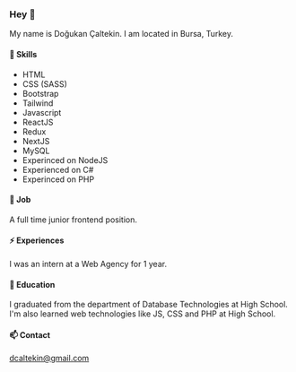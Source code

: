 ### Hey 👋

My name is Doğukan Çaltekin.
I am located in Bursa, Turkey.

#### 🌱 Skills

- HTML
- CSS (SASS)
- Bootstrap
- Tailwind
- Javascript
- ReactJS
- Redux
- NextJS
- MySQL
- Experinced on NodeJS
- Experienced on C#
- Experinced on PHP

#### 🔭 Job

A full time junior frontend position.

#### ⚡ Experiences

I was an intern at a Web Agency for 1 year.

#### 👯 Education

I graduated from the department of Database Technologies at High School.
I'm also learned web technologies like JS, CSS and PHP at High School.

#### 📫 Contact

[dcaltekin@gmail.com](mailto:dcaltekin@gmail.com)
